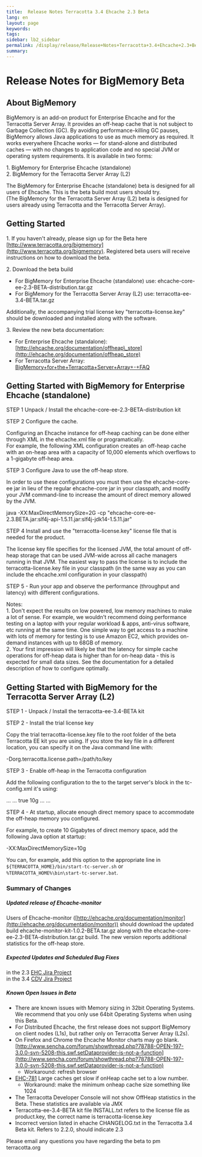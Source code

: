 ```yaml
---
title:  Release Notes Terracotta 3.4 Ehcache 2.3 Beta  
lang: en
layout: page
keywords:
tags:
sidebar: lb2_sidebar
permalink: /display/release/Release+Notes+Terracotta+3.4+Ehcache+2.3+Beta.html
summary:
---
```


Release Notes for BigMemory Beta
================================

About BigMemory
---------------

BigMemory is an add-on product for Enterprise Ehcache and for the Terracotta Server Array. It provides an off-heap cache that is not subject to Garbage Collection (GC). By avoiding performance-killing GC pauses, BigMemory allows Java applications to use as much memory as required. It works everywhere Ehcache works — for stand-alone and distributed caches — with no changes to application code and no special JVM or operating system requirements. It is available in two forms:

1\. BigMemory for Enterprise Ehcache (standalone)  
2\. BigMemory for the Terracotta Server Array (L2)

The BigMemory for Enterprise Ehcache (standalone) beta is designed for all users of Ehcache. This is the beta build most users should try.  
(The BigMemory for the Terracotta Server Array (L2) beta is designed for users already using Terracotta and the Terracotta Server Array).

Getting Started
---------------

1\. If you haven't already, please sign up for the Beta here [http://www.terracotta.org/bigmemory](http://www.terracotta.org/bigmemory). Registered beta users will receive instructions on how to download the beta.

2\. Download the beta build

*   For BigMemory for Enterprise Ehcache (standalone) use: ehcache-core-ee-2.3-BETA-distribution.tar.gz
*   For BigMemory for the Terracotta Server Array (L2) use: terracotta-ee-3.4-BETA.tar.gz

Additionally, the accompanying trial license key "terracotta-license.key" should be downloaded and installed along with the software.

3\. Review the new beta documentation:

*   For Enterprise Ehcache (standalone): [http://ehcache.org/documentation/offheap\_store](http://ehcache.org/documentation/offheap_store)
*   For Terracotta Server Array: [BigMemory+for+the+Terracotta+Server+Array+-+FAQ](BigMemory+for+the+Terracotta+Server+Array+-+FAQ)

Getting Started with BigMemory for Enterprise Ehcache (standalone)
------------------------------------------------------------------

STEP 1 Unpack / Install the ehcache-core-ee-2.3-BETA-distribution kit

STEP 2 Configure the cache.

Configuring an Ehcache instance for off-heap caching can be done either through XML in the ehcache.xml file or programatically.  
For example, the following XML configuration creates an off-heap cache with an on-heap area with a capacity of 10,000 elements which overflows to a 1-gigabyte off-heap area.

<?xml version="1.0" encoding="UTF-8"?>
<ehcache updateCheck="false" monitoring="off" dynamicConfig="false">
        <defaultCache maxElementsInMemory="10000" eternal="true" memoryStoreEvictionPolicy="LRU" statistics="false" />
        <cache name="offheap-cache" maxElementsInMemory="10000" eternal="true" memoryStoreEvictionPolicy="LRU" overflowToOffHeap="true" maxMemoryOffHeap="1G"/> 
</ehcache>

STEP 3 Configure Java to use the off-heap store.

In order to use these configurations you must then use the ehcache-core-ee jar in lieu of the regular ehcache-core jar in your classpath, and modify your JVM command-line to increase the amount of direct memory allowed by the JVM.

java -XX:MaxDirectMemorySize=2G -cp "ehcache-core-ee-2.3.BETA.jar:slf4j-api-1.5.11.jar:slf4j-jdk14-1.5.11.jar"

STEP 4 Install and use the "terracotta-license.key" license file that is needed for the product.

The license key file specifies for the licensed JVM, the total amount of off-heap storage that can be used JVM-wide across all cache managers running in that JVM. The easiest way to pass the license is to include the terracotta-license.key file in your classpath (in the same way as you can include the ehcache.xml configuration in your classpath)

STEP 5 - Run your app and observe the performance (throughput and latency) with different configurations.

Notes:  
1\. Don't expect the results on low powered, low memory machines to make a lot of sense. For example, we wouldn't recommend doing performance testing on a laptop with your regular workload & apps, anti-virus software, etc running at the same time. One simple way to get access to a machine with lots of memory for testing is to use Amazon EC2, which provides on-demand instances with up to 68GB of memory.  
2\. Your first impression will likely be that the latency for simple cache operations for off-heap data is higher than for on-heap data - this is expected for small data sizes. See the documentation for a detailed description of how to configure optimally.

Getting Started with BigMemory for the Terracotta Server Array (L2)
-------------------------------------------------------------------

STEP 1 - Unpack / Install the terracotta-ee-3.4-BETA kit

STEP 2 - Install the trial license key

Copy the trial terracotta-license.key file to the root folder of the beta Terracotta EE kit you are using. If you store the key file in a different location, you can specify it on the Java command line with:

\-Dorg.terracotta.license.path=/path/to/key

STEP 3 - Enable off-heap in the Terracotta configuration

Add the following configuration to the to the target server's <server> block in the tc-config.xml it's using:

<dso>
...
  <persistence>
  ...
    <offheap>
      <enabled>true</enabled>
      <maxDataSize>10g</maxDataSize>
    </offheap>
  ...
  </persistence>
...
</dso>

STEP 4 - At startup, allocate enough direct memory space to accommodate the off-heap memory you configured.

For example, to create 10 Gigabytes of direct memory space, add the following Java option at startup:

\-XX:MaxDirectMemorySize=10g

You can, for example, add this option to the appropriate line in `${TERRACOTTA_HOME}/bin/start-tc-server.sh` or `%TERRACOTTA_HOME%\bin\start-tc-server.bat`.

### Summary of Changes

##### Updated release of Ehcache-monitor

Users of Ehcache-monitor ([http://ehcache.org/documentation/monitor](http://ehcache.org/documentation/monitor)) should download the updated build ehcache-monitor-kit-1.0.2-BETA.tar.gz along with the ehcache-core-ee-2.3-BETA-distribution.tar.gz build. The new version reports additional statistics for the off-heap store.

##### Expected Updates and Scheduled Bug Fixes

in the 2.3 [EHC Jira Project](https://jira.terracotta.org/jira/browse/EHC#selectedTab=com.atlassian.jira.plugin.system.project%3Aroadmap-panel)  
in the 3.4 [CDV Jira Project](https://jira.terracotta.org/jira/browse/CDV#selectedTab=com.atlassian.jira.plugin.system.project%3Aroadmap-panel)

##### Known Open Issues in Beta

*   There are known issues with Memory sizing in 32bit Operating Systems. We recommend that you only use 64bit Operating Systems when using this Beta.
*   For Distributed Ehcache, the first release does not support BigMemory on client nodes (L1s), but rather only on Terracotta Server Array (L2s).
*   On Firefox and Chrome the Ehcache Monitor charts may go blank. [http://www.sencha.com/forum/showthread.php?78788-OPEN-197-3.0.0-svn-5208-this.swf.setDataprovider-is-not-a-function](http://www.sencha.com/forum/showthread.php?78788-OPEN-197-3.0.0-svn-5208-this.swf.setDataprovider-is-not-a-function)
    *   Workaround: refresh browser
*   [EHC-781](https://jira.terracotta.org/jira/browse/EHC-781) Large caches get slow if onHeap cache set to a low number.
    *   Workaround: make the minimum onheap cache size something like 1024
*   The Terracotta Developer Console will not show OffHeap statistics in the Beta. These statistics are available via JMX
*   Terracotta-ee-3.4-BETA kit file INSTALL.txt refers to the license file as product.key, the correct name is terracotta-license.key
*   Incorrect version listed in ehache CHANGELOG.txt in the Terracotta 3.4 Beta kit. Refers to 2.2.0, should indicate 2.3

Please email any questions you have regarding the beta to pm <at> terracotta.org


